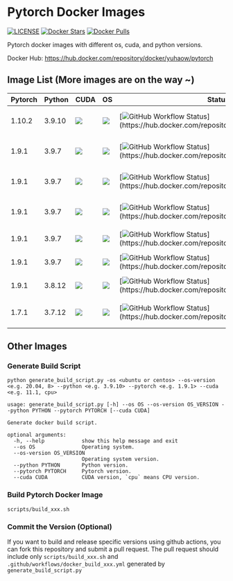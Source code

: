# Pytorch Docker Images

[![LICENSE](https://img.shields.io/github/license/cnstark/pytorch_docker.svg)](https://github.com/cnstark/pytorch_docker/blob/master/LICENSE)
[![Docker Stars](https://img.shields.io/docker/stars/yuhaow/pytorch?logo=docker)](https://hub.docker.com/repository/docker/yuhaow/pytorch)
[![Docker Pulls](https://img.shields.io/docker/pulls/yuhaow/pytorch?logo=docker)](https://hub.docker.com/repository/docker/yuhaow/pytorch)

Pytorch docker images with different os, cuda, and python versions.

Docker Hub: https://hub.docker.com/repository/docker/yuhaow/pytorch

## Image List (More images are on the way ~)

| Pytorch | Python | CUDA | OS | Status | Pull command
|-|-|-|-|-|-|
| 1.10.2 | 3.9.10 | ![](https://img.shields.io/badge/CUDA-11.3-green?logo=nvidia) | ![](https://img.shields.io/badge/Ubuntu-20.04-orange?logo=ubuntu) | [![GitHub Workflow Status](https://img.shields.io/github/workflow/status/cnstark/pytorch_docker/Build%20Docker%20Image%20CI%20(1.10.2_py3.9.10_cuda11.3.1_ubuntu20.04)?logo=docker)](https://hub.docker.com/repository/docker/yuhaow/pytorch) | `docker pull yuhaow/pytorch:1.10.2-py3.9.10-cuda11.3.1-ubuntu20.04` |
| 1.9.1 | 3.9.7 | ![](https://img.shields.io/badge/CUDA-11.1-green?logo=nvidia) | ![](https://img.shields.io/badge/Ubuntu-20.04-orange?logo=ubuntu) | [![GitHub Workflow Status](https://img.shields.io/github/workflow/status/cnstark/pytorch_docker/Build%20Docker%20Image%20CI%20(1.9.1_py3.9.7_cuda11.1_ubuntu20.04)?logo=docker)](https://hub.docker.com/repository/docker/yuhaow/pytorch) | `docker pull yuhaow/pytorch:1.9.1-py3.9.7-cuda11.1-ubuntu20.04` |
| 1.9.1 | 3.9.7 | ![](https://img.shields.io/badge/CUDA-11.1-green?logo=nvidia) | ![](https://img.shields.io/badge/Ubuntu-18.04-orange?logo=ubuntu) | [![GitHub Workflow Status](https://img.shields.io/github/workflow/status/cnstark/pytorch_docker/Build%20Docker%20Image%20CI%20(1.9.1_py3.9.7_cuda11.1_ubuntu18.04)?logo=docker)](https://hub.docker.com/repository/docker/yuhaow/pytorch) | `docker pull yuhaow/pytorch:1.9.1-py3.9.7-cuda11.1-ubuntu18.04` |
| 1.9.1 | 3.9.7 | ![](https://img.shields.io/badge/CUDA-11.1-green?logo=nvidia) | ![](https://img.shields.io/badge/CentOS-8-blue?logo=centos) | [![GitHub Workflow Status](https://img.shields.io/github/workflow/status/cnstark/pytorch_docker/Build%20Docker%20Image%20CI%20(1.9.1_py3.9.7_cuda11.1_centos8)?logo=docker)](https://hub.docker.com/repository/docker/yuhaow/pytorch) | `docker pull yuhaow/pytorch:1.9.1-py3.9.7-cuda11.1-centos8` |
| 1.9.1 | 3.9.7 | ![](https://img.shields.io/badge/CPU-amd64-lightgray) | ![](https://img.shields.io/badge/Ubuntu-20.04-orange?logo=ubuntu) | [![GitHub Workflow Status](https://img.shields.io/github/workflow/status/cnstark/pytorch_docker/Build%20Docker%20Image%20CI%20(1.9.1_py3.9.7_ubuntu20.04)?logo=docker)](https://hub.docker.com/repository/docker/yuhaow/pytorch) | `docker pull yuhaow/pytorch:1.9.1-py3.9.7-ubuntu20.04` |
| 1.9.1 | 3.9.7 | ![](https://img.shields.io/badge/CPU-amd64-lightgray) | ![](https://img.shields.io/badge/CentOS-8-blue?logo=centos) | [![GitHub Workflow Status](https://img.shields.io/github/workflow/status/cnstark/pytorch_docker/Build%20Docker%20Image%20CI%20(1.9.1_py3.9.7_centos8)?logo=docker)](https://hub.docker.com/repository/docker/yuhaow/pytorch) | `docker pull yuhaow/pytorch:1.9.1-py3.9.7-centos8` |
| 1.9.1 | 3.8.12 | ![](https://img.shields.io/badge/CPU-amd64-lightgray) | ![](https://img.shields.io/badge/Ubuntu-20.04-orange?logo=ubuntu) | [![GitHub Workflow Status](https://img.shields.io/github/workflow/status/cnstark/pytorch_docker/Build%20Docker%20Image%20CI%20(1.9.1_py3.8.12_ubuntu20.04)?logo=docker)](https://hub.docker.com/repository/docker/yuhaow/pytorch) | `docker pull yuhaow/pytorch:1.9.1-py3.8.12-ubuntu20.04` |
| 1.7.1 | 3.7.12 | ![](https://img.shields.io/badge/CUDA-10.2-green?logo=nvidia) | ![](https://img.shields.io/badge/Ubuntu-18.04-orange?logo=ubuntu) | [![GitHub Workflow Status](https://img.shields.io/github/workflow/status/cnstark/pytorch_docker/Build%20Docker%20Image%20CI%20(1.7.1_py3.7.12_cuda10.2_ubuntu18.04)?logo=docker)](https://hub.docker.com/repository/docker/yuhaow/pytorch) | `docker pull yuhaow/pytorch:1.7.1-py3.7.12-cuda10.2-ubuntu18.04` |

## Other Images

### Generate Build Script

```shell
python generate_build_script.py -os <ubuntu or centos> --os-version <e.g. 20.04, 8> --python <e.g. 3.9.10> --pytorch <e.g. 1.9.1> --cuda <e.g. 11.1, cpu>
```

```shell
usage: generate_build_script.py [-h] --os OS --os-version OS_VERSION --python PYTHON --pytorch PYTORCH [--cuda CUDA]

Generate docker build script.

optional arguments:
  -h, --help            show this help message and exit
  --os OS               Operating system.
  --os-version OS_VERSION
                        Operating system version.
  --python PYTHON       Python version.
  --pytorch PYTORCH     Pytorch version.
  --cuda CUDA           CUDA version, `cpu` means CPU version.
```

### Build Pytorch Docker Image

```
scripts/build_xxx.sh
```

### Commit the Version (Optional)

If you want to build and release specific versions using github actions, you can fork this repository and submit a pull request. The pull request should include only `scripts/build_xxx.sh` and `.github/workflows/docker_build_xxx.yml` generated by `generate_build_script.py`